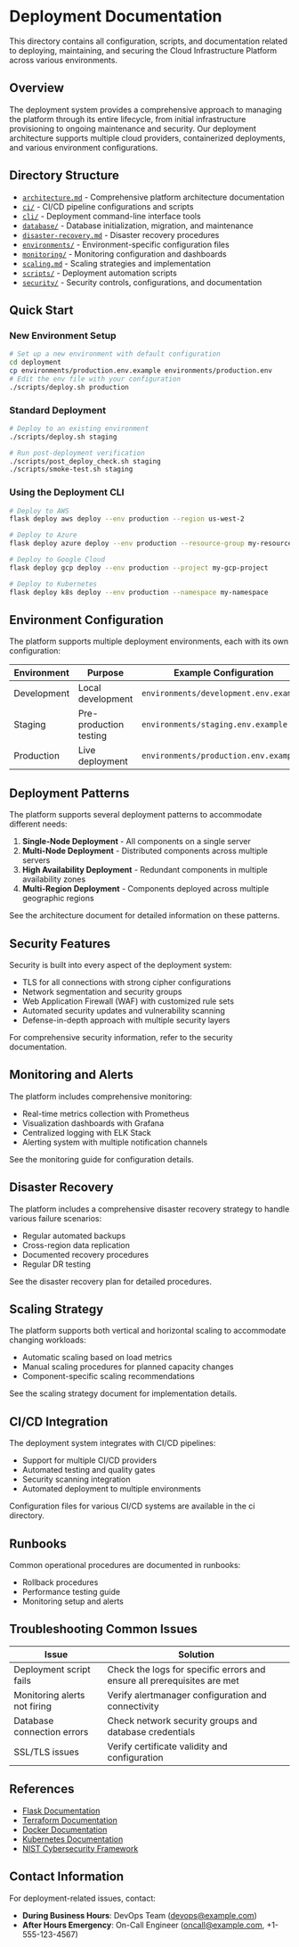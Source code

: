 # Deployment Documentation

This directory contains all configuration, scripts, and documentation related to deploying, maintaining, and securing the Cloud Infrastructure Platform across various environments.

## Overview

The deployment system provides a comprehensive approach to managing the platform through its entire lifecycle, from initial infrastructure provisioning to ongoing maintenance and security. Our deployment architecture supports multiple cloud providers, containerized deployments, and various environment configurations.

## Directory Structure

- [`architecture.md`](architecture.md) - Comprehensive platform architecture documentation
- [`ci/`](ci/) - CI/CD pipeline configurations and scripts
- [`cli/`](cli/) - Deployment command-line interface tools
- [`database/`](database/) - Database initialization, migration, and maintenance
- [`disaster-recovery.md`](disaster-recovery.md) - Disaster recovery procedures
- [`environments/`](environments/) - Environment-specific configuration files
- [`monitoring/`](monitoring/) - Monitoring configuration and dashboards
- [`scaling.md`](scaling.md) - Scaling strategies and implementation
- [`scripts/`](scripts/) - Deployment automation scripts
- [`security/`](security/) - Security controls, configurations, and documentation

## Quick Start

### New Environment Setup

```bash
# Set up a new environment with default configuration
cd deployment
cp environments/production.env.example environments/production.env
# Edit the env file with your configuration
./scripts/deploy.sh production

```

### Standard Deployment

```bash
# Deploy to an existing environment
./scripts/deploy.sh staging

# Run post-deployment verification
./scripts/post_deploy_check.sh staging
./scripts/smoke-test.sh staging

```

### Using the Deployment CLI

```bash
# Deploy to AWS
flask deploy aws deploy --env production --region us-west-2

# Deploy to Azure
flask deploy azure deploy --env production --resource-group my-resource-group

# Deploy to Google Cloud
flask deploy gcp deploy --env production --project my-gcp-project

# Deploy to Kubernetes
flask deploy k8s deploy --env production --namespace my-namespace

```

## Environment Configuration

The platform supports multiple deployment environments, each with its own configuration:

| Environment | Purpose | Example Configuration |
| --- | --- | --- |
| Development | Local development | `environments/development.env.example` |
| Staging | Pre-production testing | `environments/staging.env.example` |
| Production | Live deployment | `environments/production.env.example` |

## Deployment Patterns

The platform supports several deployment patterns to accommodate different needs:

1. **Single-Node Deployment** - All components on a single server
2. **Multi-Node Deployment** - Distributed components across multiple servers
3. **High Availability Deployment** - Redundant components in multiple availability zones
4. **Multi-Region Deployment** - Components deployed across multiple geographic regions

See the architecture document for detailed information on these patterns.

## Security Features

Security is built into every aspect of the deployment system:

- TLS for all connections with strong cipher configurations
- Network segmentation and security groups
- Web Application Firewall (WAF) with customized rule sets
- Automated security updates and vulnerability scanning
- Defense-in-depth approach with multiple security layers

For comprehensive security information, refer to the security documentation.

## Monitoring and Alerts

The platform includes comprehensive monitoring:

- Real-time metrics collection with Prometheus
- Visualization dashboards with Grafana
- Centralized logging with ELK Stack
- Alerting system with multiple notification channels

See the monitoring guide for configuration details.

## Disaster Recovery

The platform includes a comprehensive disaster recovery strategy to handle various failure scenarios:

- Regular automated backups
- Cross-region data replication
- Documented recovery procedures
- Regular DR testing

See the disaster recovery plan for detailed procedures.

## Scaling Strategy

The platform supports both vertical and horizontal scaling to accommodate changing workloads:

- Automatic scaling based on load metrics
- Manual scaling procedures for planned capacity changes
- Component-specific scaling recommendations

See the scaling strategy document for implementation details.

## CI/CD Integration

The deployment system integrates with CI/CD pipelines:

- Support for multiple CI/CD providers
- Automated testing and quality gates
- Security scanning integration
- Automated deployment to multiple environments

Configuration files for various CI/CD systems are available in the ci directory.

## Runbooks

Common operational procedures are documented in runbooks:

- Rollback procedures
- Performance testing guide
- Monitoring setup and alerts

## Troubleshooting Common Issues

| Issue | Solution |
| --- | --- |
| Deployment script fails | Check the logs for specific errors and ensure all prerequisites are met |
| Monitoring alerts not firing | Verify alertmanager configuration and connectivity |
| Database connection errors | Check network security groups and database credentials |
| SSL/TLS issues | Verify certificate validity and configuration |

## References

- [Flask Documentation](https://flask.palletsprojects.com/)
- [Terraform Documentation](https://www.terraform.io/docs/)
- [Docker Documentation](https://docs.docker.com/)
- [Kubernetes Documentation](https://kubernetes.io/docs/)
- [NIST Cybersecurity Framework](https://www.nist.gov/cyberframework)

## Contact Information

For deployment-related issues, contact:

- **During Business Hours**: DevOps Team ([devops@example.com](mailto:devops@example.com))
- **After Hours Emergency**: On-Call Engineer ([oncall@example.com](mailto:oncall@example.com), +1-555-123-4567)